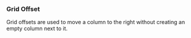 ### Grid Offset
Grid offsets are used to move a column to the right without creating an empty column next to it.

<i-code-preview title="Grid Offset" class="grid-code-preview">

<i-row>
    <i-column xs="12">
        <grid-box></grid-box>
    </i-column>
</i-row>
<i-row>
    <i-column xs="11" offset-xs="1">
        <grid-box></grid-box>
    </i-column>
</i-row>
<i-row>
    <i-column xs="10" offset-xs="2">
        <grid-box></grid-box>
    </i-column>
</i-row>
<i-row>
    <i-column xs="9" offset-xs="3">
        <grid-box></grid-box>
    </i-column>
</i-row>
<i-row>
    <i-column xs="8" offset-xs="4">
        <grid-box></grid-box>
    </i-column>
</i-row>
<i-row>
    <i-column xs="7" offset-xs="5">
        <grid-box></grid-box>
    </i-column>
</i-row>
<i-row>
    <i-column xs="6" offset-xs="6">
        <grid-box></grid-box>
    </i-column>
</i-row>
<i-row>
    <i-column xs="5" offset-xs="7">
        <grid-box></grid-box>
    </i-column>
</i-row>
<i-row>
    <i-column xs="4" offset-xs="8">
        <grid-box></grid-box>
    </i-column>
</i-row>
<i-row>
    <i-column xs="3" offset-xs="9">
        <grid-box></grid-box>
    </i-column>
</i-row>
<i-row>
    <i-column xs="2" offset-xs="10">
        <grid-box></grid-box>
    </i-column>
</i-row>
<i-row>
    <i-column xs="1" offset-xs="11">
        <grid-box></grid-box>
    </i-column>
</i-row>

<template slot="html">

~~~html
<i-container>
    <i-row>
        <i-column xs="1" offset-xs="11"></i-column>
    </i-row>
    <i-row>
        <i-column xs="2" offset-xs="10"></i-column>
    </i-row>
    <i-row>
        <i-column xs="3" offset-xs="9"></i-column>
    </i-row>
    <i-row>
        <i-column xs="4" offset-xs="8"></i-column>
    </i-row>
    <i-row>
        <i-column xs="5" offset-xs="7"></i-column>
    </i-row>
    <i-row>
        <i-column xs="6" offset-xs="6"></i-column>
    </i-row>
    <i-row>
        <i-column xs="7" offset-xs="5"></i-column>
    </i-row>
    <i-row>
        <i-column xs="8" offset-xs="4"></i-column>
    </i-row>
    <i-row>
        <i-column xs="9" offset-xs="3"></i-column>
    </i-row>
    <i-row>
        <i-column xs="10" offset-xs="2"></i-column>
    </i-row>
    <i-row>
        <i-column xs="11" offset-xs="1"></i-column>
    </i-row>
</i-container>
~~~

</template>
</i-code-preview>
